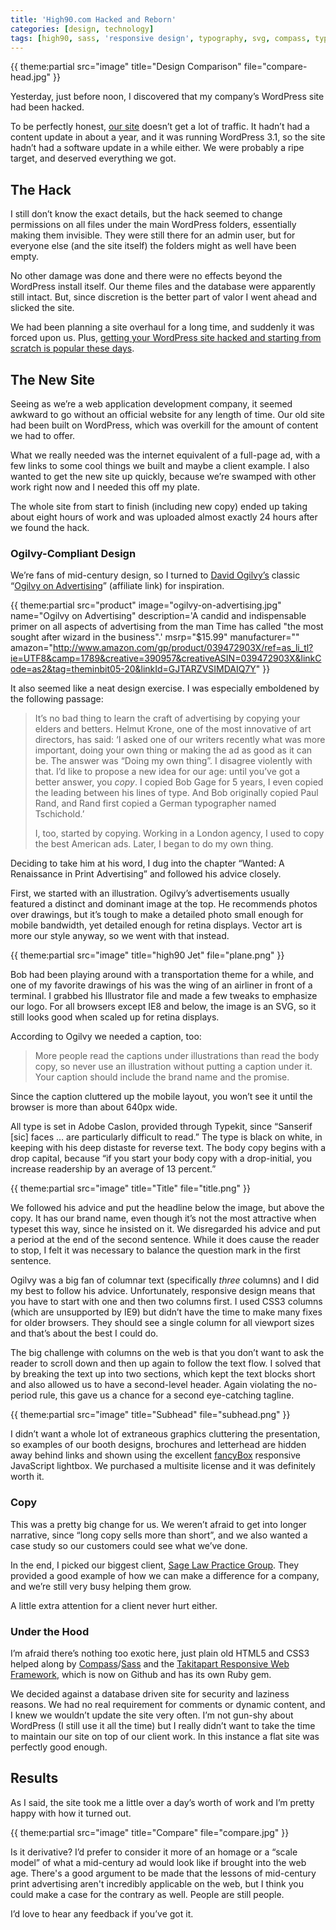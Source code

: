 ```yaml
---
title: 'High90.com Hacked and Reborn'
categories: [design, technology]
tags: [high90, sass, 'responsive design', typography, svg, compass, typekit]
---
```

{{ theme:partial src="image" title="Design Comparison" file="compare-head.jpg" }}

Yesterday, just before noon, I discovered that my company’s WordPress site had been hacked.

To be perfectly honest, [our site][2] doesn’t get a lot of traffic. It hadn’t had a content update in about a year, and it was running WordPress 3.1, so the site hadn’t had a software update in a while either. We were probably a ripe target, and deserved everything we got.

   [2]: http://high90.com

## The Hack

I still don’t know the exact details, but the hack seemed to change permissions on all files under the main WordPress folders, essentially making them invisible. They were still there for an admin user, but for everyone else (and the site itself) the folders might as well have been empty.

<p class="has-pullquote" data-pullquote="The whole site from start to finish ended up taking about eight hours of work and was uploaded almost exactly 24 hours after we found the hack.">No other damage was done and there were no effects beyond the WordPress install itself. Our theme files and the database were apparently still intact. But, since discretion is the better part of valor I went ahead and slicked the site. </p>

We had been planning a site overhaul for a long time, and suddenly it was forced upon us. Plus, [getting your WordPress site hacked and starting from scratch is popular these days][3].

   [3]: http://macdrifter.com/2012/08/pelican-guide-moving-from-wordpress-and-initial-setup.html

## The New Site

Seeing as we’re a web application development company, it seemed awkward to go without an official website for any length of time. Our old site had been built on WordPress, which was overkill for the amount of content we had to offer. 

What we really needed was the internet equivalent of a full-page ad, with a few links to some cool things we built and maybe a client example. I also wanted to get the new site up quickly, because we’re swamped with other work right now and I needed this off my plate. 

The whole site from start to finish (including new copy) ended up taking about eight hours of work and was uploaded almost exactly 24 hours after we found the hack.

### Ogilvy-Compliant Design

We’re fans of mid-century design, so I turned to [David Ogilvy’s][4] classic “[Ogilvy on Advertising][5]” (affiliate link) for inspiration. 

   [4]: https://en.wikipedia.org/wiki/David_Ogilvy_(businessman)
   [5]: http://www.amazon.com/gp/product/039472903X/ref=as_li_tl?ie=UTF8&camp=1789&creative=390957&creativeASIN=039472903X&linkCode=as2&tag=theminbit05-20&linkId=GJTARZVSIMDAIQ7Y

{{ theme:partial src="product" image="ogilvy-on-advertising.jpg" name="Ogilvy on Advertising" description='A candid and indispensable primer on all aspects of advertising from the man Time has called "the most sought after wizard in the business".' msrp="$15.99" manufacturer="" amazon="http://www.amazon.com/gp/product/039472903X/ref=as_li_tl?ie=UTF8&camp=1789&creative=390957&creativeASIN=039472903X&linkCode=as2&tag=theminbit05-20&linkId=GJTARZVSIMDAIQ7Y" }}

It also seemed like a neat design exercise. I was especially emboldened by the following passage:

> It’s no bad thing to learn the craft of advertising by copying your elders and betters. Helmut Krone, one of the most innovative of art directors, has said: ‘I asked one of our writers recently what was more important, doing your own thing or making the ad as good as it can be. The answer was “Doing my own thing”. I disagree violently with that. I’d like to propose a new idea for our age: until you’ve got a better answer, you _copy_. I copied Bob Gage for 5 years, I even copied the leading between his lines of type. And Bob originally copied Paul Rand, and Rand first copied a German typographer named Tschichold.’
> 
> I, too, started by copying. Working in a London agency, I used to copy the best American ads. Later, I began to do my own thing.

Deciding to take him at his word, I dug into the chapter “Wanted: A Renaissance in Print Advertising” and followed his advice closely.

First, we started with an illustration. Ogilvy’s advertisements usually featured a distinct and dominant image at the top. He recommends photos over drawings, but it’s tough to make a detailed photo small enough for mobile bandwidth, yet detailed enough for retina displays. Vector art is more our style anyway, so we went with that instead.

{{ theme:partial src="image" title="high90 Jet" file="plane.png" }}

Bob had been playing around with a transportation theme for a while, and one of my favorite drawings of his was the wing of an airliner in front of a terminal. I grabbed his Illustrator file and made a few tweaks to emphasize our logo. For all browsers except IE8 and below, the image is an SVG, so it still looks good when scaled up for retina displays.

According to Ogilvy we needed a caption, too:

> More people read the captions under illustrations than read the body copy, so never use an illustration without putting a caption under it. Your caption should include the brand name and the promise.

Since the caption cluttered up the mobile layout, you won’t see it until the browser is more than about 640px wide.

All type is set in Adobe Caslon, provided through Typekit, since “Sanserif [sic] faces … are particularly difficult to read.” The type is black on white, in keeping with his deep distaste for reverse text. The body copy begins with a drop capital, because “if you start your body copy with a drop-initial, you increase readership by an average of 13 percent.”

{{ theme:partial src="image" title="Title" file="title.png" }}

We followed his advice and put the headline below the image, but above the copy. It has our brand name, even though it’s not the most attractive when typeset this way, since he insisted on it. We disregarded his advice and put a period at the end of the second sentence. While it does cause the reader to stop, I felt it was necessary to balance the question mark in the first sentence.

Ogilvy was a big fan of columnar text (specifically _three_ columns) and I did my best to follow his advice. Unfortunately, responsive design means that you have to start with one and then two columns first. I used CSS3 columns (which are unsupported by IE9) but didn’t have the time to make many fixes for older browsers. They should see a single column for all viewport sizes and that’s about the best I could do.

The big challenge with columns on the web is that you don’t want to ask the reader to scroll down and then up again to follow the text flow. I solved that by breaking the text up into two sections, which kept the text blocks short and also allowed us to have a second-level header. Again violating the no-period rule, this gave us a chance for a second eye-catching tagline.

{{ theme:partial src="image" title="Subhead" file="subhead.png" }}

I didn’t want a whole lot of extraneous graphics cluttering the presentation, so examples of our booth designs, brochures and letterhead are hidden away behind links and shown using the excellent [fancyBox][11] responsive JavaScript lightbox. We purchased a multisite license and it was definitely worth it.

   [11]: http://www.fancyapps.com/fancybox/

### Copy

This was a pretty big change for us. We weren’t afraid to get into longer narrative, since “long copy sells more than short”, and we also wanted a case study so our customers could see what we’ve done. 

In the end, I picked our biggest client, [Sage Law Practice Group][12]. They provided a good example of how we can make a difference for a company, and we’re still very busy helping them grow.

   [12]: http://sagelpg.com

A little extra attention for a client never hurt either.

### Under the Hood

I’m afraid there’s nothing too exotic here, just plain old HTML5 and CSS3 helped along by [Compass][13]/[Sass][14] and the [Takitapart Responsive Web Framework][15], which is now on Github and has its own Ruby gem.

   [13]: http://compass-style.org
   [14]: http://sass-lang.com
   [15]: https://github.com/takitapart/takitapart_framework

We decided against a database driven site for security and laziness reasons. We had no real requirement for comments or dynamic content, and I knew we wouldn’t update the site very often. I’m not gun-shy about WordPress (I still use it all the time) but I really didn’t want to take the time to maintain our site on top of our client work. In this instance a flat site was perfectly good enough.

## Results

As I said, the site took me a little over a day’s worth of work and I’m pretty happy with how it turned out. 

{{ theme:partial src="image" title="Compare" file="compare.jpg" }}

Is it derivative? I’d prefer to consider it more of an homage or a “scale model” of what a mid-century ad would look like if brought into the web age. There's a good argument to be made that the lessons of mid-century print advertising aren't incredibly applicable on the web, but I think you could make a case for the contrary as well. People are still people.

I’d love to hear any feedback if you’ve got it.